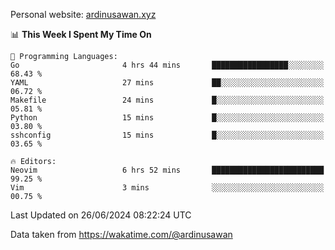 Personal website: [ardinusawan.xyz](https://ardinusawan.xyz)

<!--START_SECTION:waka-->
📊 **This Week I Spent My Time On** 

```text
💬 Programming Languages: 
Go                       4 hrs 44 mins       █████████████████░░░░░░░░   68.43 % 
YAML                     27 mins             ██░░░░░░░░░░░░░░░░░░░░░░░   06.72 % 
Makefile                 24 mins             █░░░░░░░░░░░░░░░░░░░░░░░░   05.81 % 
Python                   15 mins             █░░░░░░░░░░░░░░░░░░░░░░░░   03.80 % 
sshconfig                15 mins             █░░░░░░░░░░░░░░░░░░░░░░░░   03.65 % 

🔥 Editors: 
Neovim                   6 hrs 52 mins       █████████████████████████   99.25 % 
Vim                      3 mins              ░░░░░░░░░░░░░░░░░░░░░░░░░   00.75 % 
```


 Last Updated on 26/06/2024 08:22:24 UTC
<!--END_SECTION:waka-->
Data taken from https://wakatime.com/@ardinusawan
